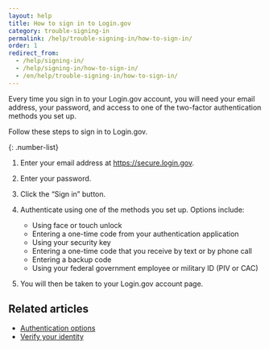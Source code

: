 ```yaml
---
layout: help
title: How to sign in to Login.gov
category: trouble-signing-in
permalink: /help/trouble-signing-in/how-to-sign-in/
order: 1
redirect_from:
  - /help/signing-in/
  - /help/signing-in/how-to-sign-in/
  - /en/help/trouble-signing-in/how-to-sign-in/
---
```

Every time you sign in to your Login.gov account, you will need your email address, your password, and access to one of the two-factor authentication methods you set up.

Follow these steps to sign in to Login.gov.

{: .number-list}
1. Enter your email address at <https://secure.login.gov>.
2. Enter your password.
3. Click the “Sign in” button.
4. Authenticate using one of the methods you set up. Options include:

   * Using face or touch unlock
   * Entering a one-time code from your authentication application
   * Using your security key
   * Entering a one-time code that you receive by text or by phone call
   * Entering a backup code
   * Using your federal government employee or military ID (PIV or CAC)
5. You will then be taken to your Login.gov account page.

## Related articles

* [Authentication options](/help/get-started/authentication-options/)
* [Verify your identity](/help/verify-your-identity/)
